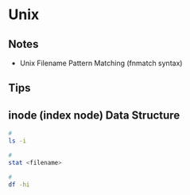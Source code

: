 # Unix

## Notes

- Unix Filename Pattern Matching (fnmatch syntax)

## Tips

## inode (index node) Data Structure

```sh
#
ls -i

#
stat <filename>

#
df -hi
```
